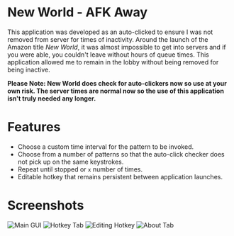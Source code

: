 # New World - AFK Away
This application was developed as an auto-clicked to ensure I was not removed from server for times of inactivity. Around the launch of the Amazon title *New World*, it was almost impossible to get into servers and if you were able, you couldn't leave without hours of queue times. This application allowed me to remain in the lobby without being removed for being inactive.

**Please Note: New World does check for auto-clickers now so use at your own risk. The server times are normal now so the use of this application isn't truly needed any longer.**

# Features
* Choose a custom time interval for the pattern to be invoked.
* Choose from a number of patterns so that the auto-click checker does not pick up on the same keystrokes.
* Repeat until stopped or `x` number of times.
* Editable hotkey that remains persistent between application launches.

# Screenshots
![Main GUI](https://i.gyazo.com/f60ee331f9fa66c863af0ee10b26f365.png)
![Hotkey Tab](https://i.gyazo.com/a6977313ccf506526c2da8de6c3d5f6a.png)
![Editing Hotkey](https://i.gyazo.com/6e44cee94475d2294621a712672f819d.png)
![About Tab](https://i.gyazo.com/8c96905b20157557a6d67b44356ec34b.png)
